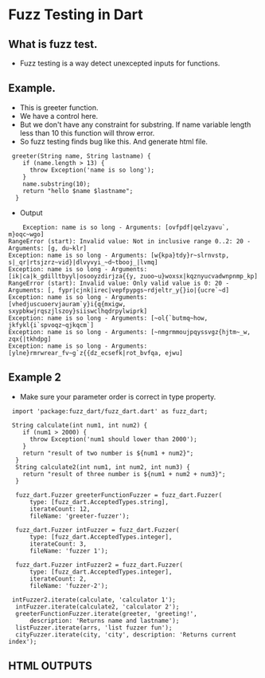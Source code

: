 # Fuzz Testing in Dart

## What is fuzz test.

- Fuzz testing is a way detect unexcepted inputs for functions.

## Example.

- This is greeter function.
- We have a control here.
- But we don't have any constraint for substring. If name variable length less than 10 this function will throw error.
- So fuzz testing finds bug like this. And generate html file.

```
 greeter(String name, String lastname) {
    if (name.length > 13) {
      throw Exception('name is so long');
    }
    name.substring(10);
    return "hello $name $lastname";
  }

```

- Output

```
    Exception: name is so long - Arguments: [ovfpdf|qelzyavu`, m}oqc~wgo]
RangeError (start): Invalid value: Not in inclusive range 0..2: 20 - Arguments: [g, du~klr]
Exception: name is so long - Arguments: [w{kpa}tdy}r~slrnvstp, s|_qr|rtsjzrz~vid}|dlvyvyi_~d~tbooj_|lvmq]
Exception: name is so long - Arguments: [ik|ca|k_gdilltbyyl|osooyzdirjza{{y, zuoo~u}woxsx|kqznyucvadwnpnmp_kp]
RangeError (start): Invalid value: Only valid value is 0: 20 - Arguments: [, fypr|cjnk|irec|vepfpypgs~rdjeltr_y{}io|{ucre`~d]
Exception: name is so long - Arguments: [vhedjuscuoervjauram`y}i{q{mxigw, sxypbkwjrqszjlszoy}siiswclhqdrpylwiprk]
Exception: name is so long - Arguments: [~ol{`butmq~how, jkfykl{i`spvoqz~qjkqcm`]
Exception: name is so long - Arguments: [~nmgrmmoujpqyssvgz{hjtm~_w, zqx{|tkhdpg]
Exception: name is so long - Arguments: [ylne}rmrwrear_fv~g`z{{dz_ecsefk|rot_bvfqa, ejwu]
```

## Example 2

- Make sure your parameter order is correct in type property.

```
 import 'package:fuzz_dart/fuzz_dart.dart' as fuzz_dart;

 String calculate(int num1, int num2) {
    if (num1 > 2000) {
      throw Exception('num1 should lower than 2000');
    }
    return "result of two number is ${num1 + num2}";
  }
  String calculate2(int num1, int num2, int num3) {
    return "result of three number is ${num1 + num2 + num3}";
  }

  fuzz_dart.Fuzzer greeterFunctionFuzzer = fuzz_dart.Fuzzer(
      type: [fuzz_dart.AcceptedTypes.string],
      iterateCount: 12,
      fileName: 'greeter-fuzzer');

  fuzz_dart.Fuzzer intFuzzer = fuzz_dart.Fuzzer(
      type: [fuzz_dart.AcceptedTypes.integer],
      iterateCount: 3,
      fileName: 'fuzzer 1');

  fuzz_dart.Fuzzer intFuzzer2 = fuzz_dart.Fuzzer(
      type: [fuzz_dart.AcceptedTypes.integer],
      iterateCount: 2,
      fileName: 'fuzzer-2');

 intFuzzer2.iterate(calculate, 'calculator 1');
  intFuzzer.iterate(calculate2, 'calculator 2');
  greeterFunctionFuzzer.iterate(greeter, 'greeting!',
      description: 'Returns name and lastname');
  listFuzzer.iterate(arrs, 'list fuzzer fun');
  cityFuzzer.iterate(city, 'city', description: 'Returns current index');

```

## HTML OUTPUTS
